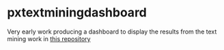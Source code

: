 
<!-- README.md is generated from README.Rmd. Please edit that file -->

# pxtextminingdashboard

Very early work producing a dashboard to display the results from the
text mining work in [this
repository](https://github.com/CDU-data-science-team/pxtextmining)
